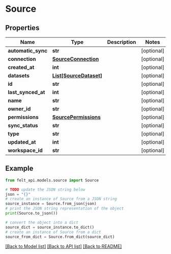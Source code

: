 # Source


## Properties

Name | Type | Description | Notes
------------ | ------------- | ------------- | -------------
**automatic_sync** | **str** |  | [optional] 
**connection** | [**SourceConnection**](SourceConnection.md) |  | [optional] 
**created_at** | **int** |  | [optional] 
**datasets** | [**List[SourceDataset]**](SourceDataset.md) |  | [optional] 
**id** | **str** |  | [optional] 
**last_synced_at** | **int** |  | [optional] 
**name** | **str** |  | [optional] 
**owner_id** | **str** |  | [optional] 
**permissions** | [**SourcePermissions**](SourcePermissions.md) |  | [optional] 
**sync_status** | **str** |  | [optional] 
**type** | **str** |  | [optional] 
**updated_at** | **int** |  | [optional] 
**workspace_id** | **str** |  | [optional] 

## Example

```python
from felt_api.models.source import Source

# TODO update the JSON string below
json = "{}"
# create an instance of Source from a JSON string
source_instance = Source.from_json(json)
# print the JSON string representation of the object
print(Source.to_json())

# convert the object into a dict
source_dict = source_instance.to_dict()
# create an instance of Source from a dict
source_from_dict = Source.from_dict(source_dict)
```
[[Back to Model list]](../README.md#documentation-for-models) [[Back to API list]](../README.md#documentation-for-api-endpoints) [[Back to README]](../README.md)


